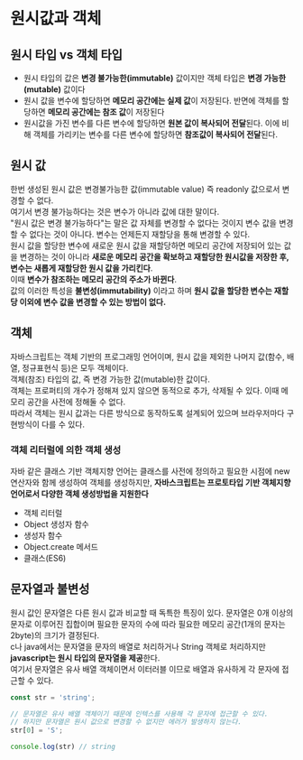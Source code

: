 # 원시값과 객체

## 원시 타입 vs 객체 타입
- 원시 타입의 값은 **변경 불가능한(immutable)** 값이지만 객체 타입은 **변경 가능한(mutable)** 값이다
- 원시 값을 변수에 할당하면 **메모리 공간에는 실제 값**이 저장된다. 반면에 객체를 할당하면 **메모리 공간에는 참조 값**이 저장된다
- 원시값을 가진 변수를 다른 변수에 할당하면 **원본 값이 복사되어 전달**된다. 이에 비해 객체를 가리키는 변수를 다른 변수에 할당하면 **참조값이 복사되어 전달**된다.

## 원시 값

한번 생성된 원시 값은 변경불가능한 값(immutable value) 즉 readonly 값으로서 변경할 수 없다.   
여기서 변경 불가능하다는 것은 변수가 아니라 값에 대한 말이다.   
"원시 값은 변경 불가능하다"는 말은 값 자체를 변경할 수 없다는 것이지 변수 값을 변경할 수 없다는 것이 아니다. 변수는 언제든지 재할당을 통해 변경할 수 있다.   
원시 값을 할당한 변수에 새로운 원시 값을 재할당하면 메모리 공간에 저장되어 있는 값을 변경하는 것이 아니라 **새로운 메모리 공간을 확보하고 재할당한 원시값을 저장한 후, 변수는 새롭게 재할당한 원시 값을 가리킨다**.   
이때 **변수가 참조하는 메모리 공간의 주소가 바뀐다**.   
값의 이러한 특성을 **불변성(immutability)** 이라고 하며 **원시 값을 할당한 변수는 재할당 이외에 변수 값을 변경할 수 있는 방법이 없다.**

## 객체

자바스크립트는 객체 기반의 프로그래밍 언어이며, 원시 값을 제외한 나머지 값(함수, 배열, 정규표현식 등)은 모두 객체이다.   
객체(참조) 타입의 값, 즉 변경 가능한 값(mutable)한 값이다.   
객체는 프로퍼티의 개수가 정해져 있지 않으면 동적으로 추가, 삭제될 수 있다. 이때 메모리 공간을 사전에 정해둘 수 없다.   
따라서 객체는 원시 값과는 다른 방식으로 동작하도록 설계되어 있으며 브라우저마다 구현방식이 다를 수 있다.

### 객체 리터럴에 의한 객체 생성
자바 같은 클래스 기반 객체지향 언어는 클래스를 사전에 정의하고 필요한 시점에 new 연산자와 함께 생성하여 객체를 생성하지만,
**자바스크립트는 프로토타입 기반 객체지향 언어로서 다양한 객체 생성방법을 지원한다**

- 객체 리터럴
- Object 생성자 함수
- 생성자 함수
- Object.create 메서드
- 클래스(ES6)

## 문자열과 불변성
원시 값인 문자열은 다른 원시 값과 비교할 때 독특한 특징이 있다. 문자열은 0개 이상의 문자로 이루어진 집합이며 필요한 문자의 수에 따라 필요한 메모리 공간(1개의 문자는 2byte)의 크기가 결정된다.   
c나 java에서는 문자열을 문자의 배열로 처리하거나 String 객체로 처리하지만 **javascript는 원시 타입의 문자열을 제공**한다.    
여기서 문자열은 유사 배열 객체이면서 이터러블 이므로 배열과 유사하게 각 문자에 접근할 수 있다.

```js
const str = 'string';

// 문자열은 유사 배열 객체이기 때문에 인텍스를 사용해 각 문자에 접근할 수 있다.
// 하지만 문자열은 원시 값으로 변경할 수 없지만 에러가 발생하지 않는다.
str[0] = 'S';

console.log(str) // string
```